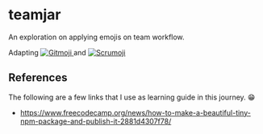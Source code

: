 # teamjar
An exploration on applying emojis on team workflow.

Adapting <a href="https://gitmoji.dev">
  <img src="https://img.shields.io/badge/gitmoji-%20😜%20😍-FFDD67.svg?style=flat" alt="Gitmoji">
</a> and <a href="https://www.scrumoji.org/">
  <img src="https://img.shields.io/badge/scrumoji-%20🏃%20📆-FFFFFF.svg?style=flat" alt="Scrumoji">
</a>

## References

The following are a few links that I use as learning guide in this journey. 😁

- https://www.freecodecamp.org/news/how-to-make-a-beautiful-tiny-npm-package-and-publish-it-2881d4307f78/